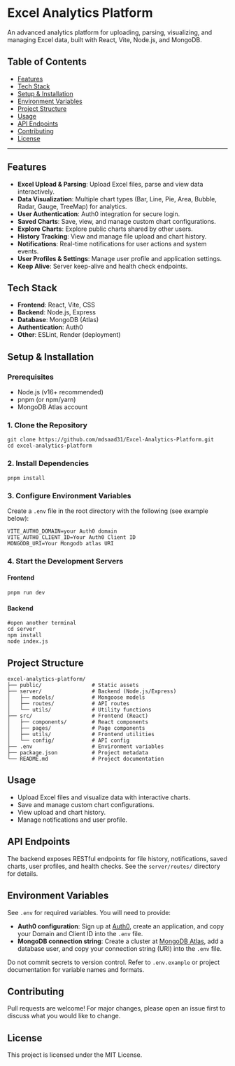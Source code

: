 
# Excel Analytics Platform

An advanced analytics platform for uploading, parsing, visualizing, and managing Excel data, built with React, Vite, Node.js, and MongoDB.

## Table of Contents
- [Features](#features)
- [Tech Stack](#tech-stack)
- [Setup & Installation](#setup--installation)
- [Environment Variables](#environment-variables)
- [Project Structure](#project-structure)
- [Usage](#usage)
- [API Endpoints](#api-endpoints)
- [Contributing](#contributing)
- [License](#license)

---

## Features
- **Excel Upload & Parsing**: Upload Excel files, parse and view data interactively.
- **Data Visualization**: Multiple chart types (Bar, Line, Pie, Area, Bubble, Radar, Gauge, TreeMap) for analytics.
- **User Authentication**: Auth0 integration for secure login.
- **Saved Charts**: Save, view, and manage custom chart configurations.
- **Explore Charts**: Explore public charts shared by other users.
- **History Tracking**: View and manage file upload and chart history.
- **Notifications**: Real-time notifications for user actions and system events.
- **User Profiles & Settings**: Manage user profile and application settings.
- **Keep Alive**: Server keep-alive and health check endpoints.

## Tech Stack
- **Frontend**: React, Vite, CSS
- **Backend**: Node.js, Express
- **Database**: MongoDB (Atlas)
- **Authentication**: Auth0
- **Other**: ESLint, Render (deployment)

## Setup & Installation

### Prerequisites
- Node.js (v16+ recommended)
- pnpm (or npm/yarn)
- MongoDB Atlas account

### 1. Clone the Repository
```
git clone https://github.com/mdsaad31/Excel-Analytics-Platform.git
cd excel-analytics-platform
```

### 2. Install Dependencies
```
pnpm install
```

### 3. Configure Environment Variables
Create a `.env` file in the root directory with the following (see example below):
```
VITE_AUTH0_DOMAIN=your Auth0 domain
VITE_AUTH0_CLIENT_ID=Your Auth0 Client ID
MONGODB_URI=Your Mongodb atlas URI
```

### 4. Start the Development Servers

#### Frontend
```
pnpm run dev
```

#### Backend
```
#open another terminal
cd server
npm install
node index.js
```

## Project Structure

```
excel-analytics-platform/
├── public/                # Static assets
├── server/                # Backend (Node.js/Express)
│   ├── models/            # Mongoose models
│   ├── routes/            # API routes
│   └── utils/             # Utility functions
├── src/                   # Frontend (React)
│   ├── components/        # React components
│   ├── pages/             # Page components
│   ├── utils/             # Frontend utilities
│   └── config/            # API config
├── .env                   # Environment variables
├── package.json           # Project metadata
└── README.md              # Project documentation
```

## Usage
- Upload Excel files and visualize data with interactive charts.
- Save and manage custom chart configurations.
- View upload and chart history.
- Manage notifications and user profile.

## API Endpoints
The backend exposes RESTful endpoints for file history, notifications, saved charts, user profiles, and health checks. See the `server/routes/` directory for details.

## Environment Variables
See `.env` for required variables. You will need to provide:

- **Auth0 configuration**: Sign up at [Auth0](https://auth0.com/), create an application, and copy your Domain and Client ID into the `.env` file.
- **MongoDB connection string**: Create a cluster at [MongoDB Atlas](https://www.mongodb.com/cloud/atlas), add a database user, and copy your connection string (URI) into the `.env` file.

Do not commit secrets to version control. Refer to `.env.example` or project documentation for variable names and formats.

## Contributing
Pull requests are welcome! For major changes, please open an issue first to discuss what you would like to change.

## License
This project is licensed under the MIT License.
